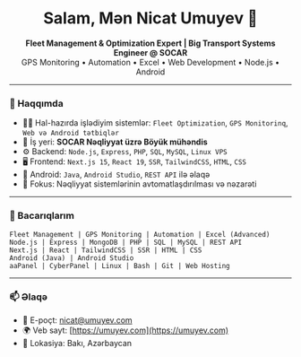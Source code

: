 
<h1 align="center">Salam, Mən Nicat Umuyev 👋</h1>

<p align="center">
  <b>Fleet Management & Optimization Expert | Big Transport Systems Engineer @ SOCAR</b><br/>
  GPS Monitoring • Automation • Excel • Web Development • Node.js • Android
</p>

---

### 🚀 Haqqımda

- 👨‍💻 Hal-hazırda işlədiyim sistemlər: `Fleet Optimization`, `GPS Monitorinq`, `Web və Android tətbiqlər`
- 🏢 İş yeri: **SOCAR Nəqliyyat üzrə Böyük mühəndis**
- ⚙️ Backend: `Node.js`, `Express`, `PHP`, `SQL`, `MySQL`, `Linux VPS`
- 🖥️ Frontend: `Next.js 15`, `React 19`, `SSR`, `TailwindCSS`, `HTML`, `CSS`
- 📱 Android: `Java`, `Android Studio`, `REST API` ilə əlaqə
- 🎯 Fokus: Nəqliyyat sistemlərinin avtomatlaşdırılması və nəzarəti

---

### 🔧 Bacarıqlarım

```
Fleet Management | GPS Monitoring | Automation | Excel (Advanced)
Node.js | Express | MongoDB | PHP | SQL | MySQL | REST API
Next.js | React | TailwindCSS | SSR | HTML | CSS
Android (Java) | Android Studio
aaPanel | CyberPanel | Linux | Bash | Git | Web Hosting
```

---

### 📫 Əlaqə

- 📧 E-poçt: [nicat@umuyev.com](mailto:nicat@umuyev.com)
- 🌍 Veb sayt: [https://umuyev.com](https://umuyev.com)
- 📍 Lokasiya: Bakı, Azərbaycan
